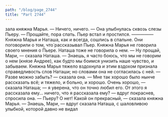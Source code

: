 ```yaml
---
path: "/blog/page_2744"
title: "Part 2744"
---
```


зала княжна Марья.
— Ничего, ничего. — Она улыбнулась сквозь слезы Пьеру. — Прощайте, пора спать.
Пьер встал и простился.
—————
Княжна Марья и Наташа, как и всегда, сошлись в спальне. Они поговорили о том, что́ рассказывал Пьер. Княжна Марья не говорила своего мнения о Пьере. Наташа тоже не говорила о нем.
— Ну прощай, Мари, — сказала Наташа. — Знаешь, я часто боюсь, что мы не говорим о нем (князе Андрее), как будто мы боимся унизить наше чувство, и забываем.
Княжна Марья тяжело вздохнула и этим вздохом признала справедливость слов Наташи; но словами она не согласилась с ней.
— Разве можно забыть? — сказала она.
— Мне так хорошо было нынче рассказать всё; и тяжело, и больно, и хорошо. Очень хорошо, — сказала Наташа; — я уверена, что он точно любил его. От этого я рассказала ему... ничего, что я рассказала ему? — вдруг покраснев, спросила она.
— Пьеру? О нет! Какой он прекрасный, — сказала княжна Марья.
— Знаешь, Мари, — вдруг сказала Наташа, с шаловливою улыбкой, которой давно не видал
